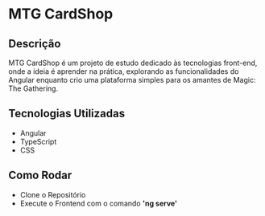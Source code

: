 # MTG CardShop

## Descrição

MTG CardShop é um projeto de estudo dedicado às tecnologias front-end, onde a ideia é aprender na prática, explorando as funcionalidades do Angular enquanto crio uma plataforma simples para os amantes de Magic: The Gathering.



## Tecnologias Utilizadas
 * Angular
 * TypeScript
 * CSS

## Como Rodar
* Clone o Repositório
* Execute o Frontend com o comando __'ng serve'__


